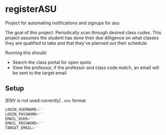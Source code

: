 # registerASU
Project for automating notifications and signups for asu

The goal of this project:
Periodically scan through desired class codes. This project assumes the student has done their due dilligence on what classes they are qualified to take and that they've planned out their schedule.

Running this should:
- Search the class portal for open spots
- View the professor, if the professor and class code match, an email will be sent to the target email

## Setup
[ENV is not used currently]
``.env`` format
```python
LOGIN_USERNAME=''
LOGIN_PASSWORD=''
EMAIL_USER=''
EMAIL_PASSWORD=''
TARGET_EMAIL=''
```